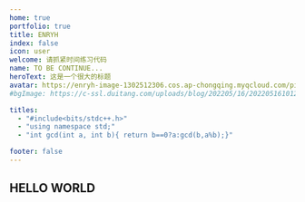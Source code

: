 ```yaml
---
home: true
portfolio: true
title: ENRYH
index: false
icon: user
welcome: 请抓紧时间练习代码
name: TO BE CONTINUE...
heroText: 这是一个很大的标题
avatar: https://enryh-image-1302512306.cos.ap-chongqing.myqcloud.com/picgo/banner.png
#bgImage: https://c-ssl.duitang.com/uploads/blog/202205/16/20220516101256_67da1.png

titles: 
  - "#include<bits/stdc++.h>"
  - "using namespace std;"
  - "int gcd(int a, int b){ return b==0?a:gcd(b,a%b);}"

footer: false
---
```


## HELLO WORLD